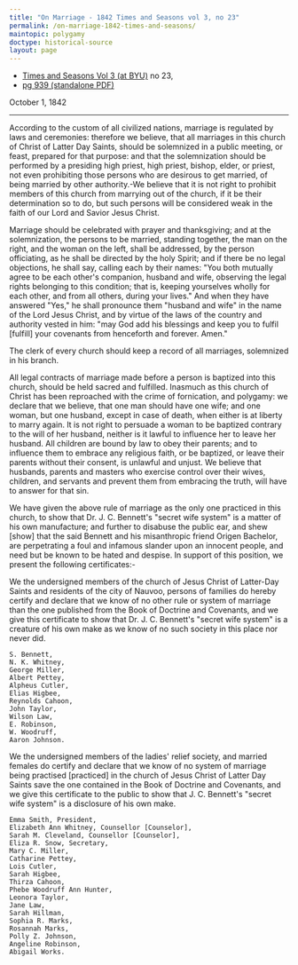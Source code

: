 ```yaml
---
title: "On Marriage - 1842 Times and Seasons vol 3, no 23"
permalink: /on-marriage-1842-times-and-seasons/
maintopic: polygamy
doctype: historical-source
layout: page
---
```


* [Times and Seasons Vol 3 (at BYU)](http://contentdm.lib.byu.edu/cdm/ref/collection/NCMP1820-1846/id/9200) no 23, 
* [pg 939 (standalone PDF)](https://docs.google.com/viewer?url=https://github.com/faenrandir/a_careful_examination/raw/9a47856bd87bba0892e83d388cf8f4e49545a153/documents/polygamy/denials/original-1842-09-01-Times-and-Seasons-On-Marriage.pdf)

October 1, 1842

---

According to the custom of all civilized nations, marriage is regulated by laws and ceremonies: therefore we believe, that all marriages in this church of Christ of Latter Day Saints, should be solemnized in a public meeting, or feast, prepared for that purpose: and that the solemnization should be performed by a presiding high priest, high priest, bishop, elder, or priest, not even prohibiting those persons who are desirous to get married, of being married by other authority.-We believe that it is not right to prohibit members of this church from marrying out of the church, if it be their determination so to do, but such persons will be considered weak in the faith of our Lord and Savior Jesus Christ.

Marriage should be celebrated with prayer and thanksgiving; and at the solemnization, the persons to be married, standing together, the man on the right, and the woman on the left, shall be addressed, by the person officiating, as he shall be directed by the holy Spirit; and if there be no legal objections, he shall say, calling each by their names: "You both mutually agree to be each other's companion, husband and wife, observing the legal rights belonging to this condition; that is, keeping yourselves wholly for each other, and from all others, during your lives." And when they have answered "Yes," he shall pronounce them "husband and wife" in the name of the Lord Jesus Christ, and by virtue of the laws of the country and authority vested in him: "may God add his blessings and keep you to fulfil [fulfill] your covenants from henceforth and forever. Amen."

The clerk of every church should keep a record of all marriages, solemnized in his branch.

All legal contracts of marriage made before a person is baptized into this church, should be held sacred and fulfilled. Inasmuch as this church of Christ has been reproached with the crime of fornication, and polygamy: we declare that we believe, that one man should have one wife; and one woman, but one husband, except in case of death, when either is at liberty to marry again. It is not right to persuade a woman to be baptized contrary to the will of her husband, neither is it lawful to influence her to leave her husband. All children are bound by law to obey their parents; and to influence them to embrace any religious faith, or be baptized, or leave their parents without their consent, is unlawful and unjust. We believe that husbands, parents and masters who exercise control over their wives, children, and servants and prevent them from embracing the truth, will have to answer for that sin.

We have given the above rule of marriage as the only one practiced in this church, to show that Dr. J. C. Bennett's "secret wife system" is a matter of his own manufacture; and further to disabuse the public ear, and shew [show] that the said Bennett and his misanthropic friend Origen Bachelor, are perpetrating a foul and infamous slander upon an innocent people, and need but be known to be hated and despise. In support of this position, we present the following certificates:-

We the undersigned members of the church of Jesus Christ of Latter-Day Saints and residents of the city of Nauvoo, persons of families do hereby certify and declare that we know of no other rule or system of marriage than the one published from the Book of Doctrine and Covenants, and we give this certificate to show that Dr. J. C. Bennett's "secret wife system" is a creature of his own make as we know of no such society in this place nor never did.

    S. Bennett,
    N. K. Whitney,
    George Miller,
    Albert Pettey,
    Alpheus Cutler,
    Elias Higbee,
    Reynolds Cahoon,
    John Taylor,
    Wilson Law,
    E. Robinson,
    W. Woodruff,
    Aaron Johnson.

We the undersigned members of the ladies' relief society, and married females do certify and declare that we know of no system of marriage being practised [practiced] in the church of Jesus Christ of Latter Day Saints save the one contained in the Book of Doctrine and Covenants, and we give this certificate to the public to show that J. C. Bennett's "secret wife system" is a disclosure of his own make.

    Emma Smith, President,
    Elizabeth Ann Whitney, Counsellor [Counselor],
    Sarah M. Cleveland, Counsellor [Counselor],
    Eliza R. Snow, Secretary,
    Mary C. Miller,
    Catharine Pettey,
    Lois Cutler,
    Sarah Higbee,
    Thirza Cahoon,
    Phebe Woodruff Ann Hunter,
    Leonora Taylor,
    Jane Law,
    Sarah Hillman,
    Sophia R. Marks,
    Rosannah Marks,
    Polly Z. Johnson,
    Angeline Robinson,
    Abigail Works.
